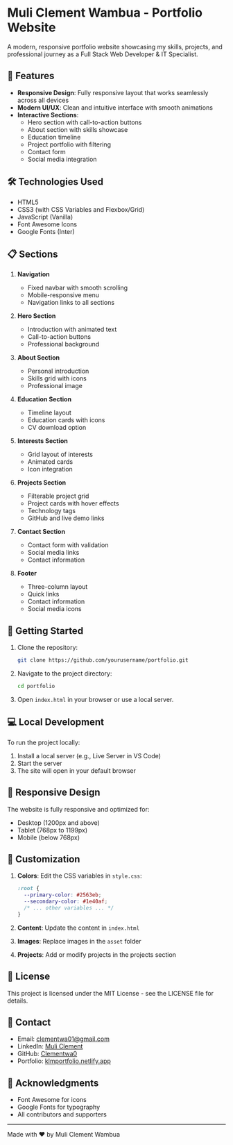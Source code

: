 # Muli Clement Wambua - Portfolio Website

A modern, responsive portfolio website showcasing my skills, projects, and professional journey as a Full Stack Web Developer & IT Specialist.

## 🌟 Features

- **Responsive Design**: Fully responsive layout that works seamlessly across all devices
- **Modern UI/UX**: Clean and intuitive interface with smooth animations
- **Interactive Sections**:
  - Hero section with call-to-action buttons
  - About section with skills showcase
  - Education timeline
  - Project portfolio with filtering
  - Contact form
  - Social media integration

## 🛠️ Technologies Used

- HTML5
- CSS3 (with CSS Variables and Flexbox/Grid)
- JavaScript (Vanilla)
- Font Awesome Icons
- Google Fonts (Inter)

## 📋 Sections

1. **Navigation**
   - Fixed navbar with smooth scrolling
   - Mobile-responsive menu
   - Navigation links to all sections

2. **Hero Section**
   - Introduction with animated text
   - Call-to-action buttons
   - Professional background

3. **About Section**
   - Personal introduction
   - Skills grid with icons
   - Professional image

4. **Education Section**
   - Timeline layout
   - Education cards with icons
   - CV download option

5. **Interests Section**
   - Grid layout of interests
   - Animated cards
   - Icon integration

6. **Projects Section**
   - Filterable project grid
   - Project cards with hover effects
   - Technology tags
   - GitHub and live demo links

7. **Contact Section**
   - Contact form with validation
   - Social media links
   - Contact information

8. **Footer**
   - Three-column layout
   - Quick links
   - Contact information
   - Social media icons

## 🚀 Getting Started

1. Clone the repository:
   ```bash
   git clone https://github.com/yourusername/portfolio.git
   ```

2. Navigate to the project directory:
   ```bash
   cd portfolio
   ```

3. Open `index.html` in your browser or use a local server.

## 💻 Local Development

To run the project locally:

1. Install a local server (e.g., Live Server in VS Code)
2. Start the server
3. The site will open in your default browser

## 📱 Responsive Design

The website is fully responsive and optimized for:
- Desktop (1200px and above)
- Tablet (768px to 1199px)
- Mobile (below 768px)

## 🔧 Customization

1. **Colors**: Edit the CSS variables in `style.css`:
   ```css
   :root {
     --primary-color: #2563eb;
     --secondary-color: #1e40af;
     /* ... other variables ... */
   }
   ```

2. **Content**: Update the content in `index.html`
3. **Images**: Replace images in the `asset` folder
4. **Projects**: Add or modify projects in the projects section

## 📄 License

This project is licensed under the MIT License - see the LICENSE file for details.

## 🤝 Contact

- Email: clementwa01@gmail.com
- LinkedIn: [Muli Clement](https://www.linkedin.com/in/muli-clement-b5b17b308/)
- GitHub: [Clementwa0](https://github.com/Clementwa0)
- Portfolio: [klmportfolio.netlify.app](https://klmportfolio.netlify.app/)

## 🙏 Acknowledgments

- Font Awesome for icons
- Google Fonts for typography
- All contributors and supporters

---

Made with ❤️ by Muli Clement Wambua 